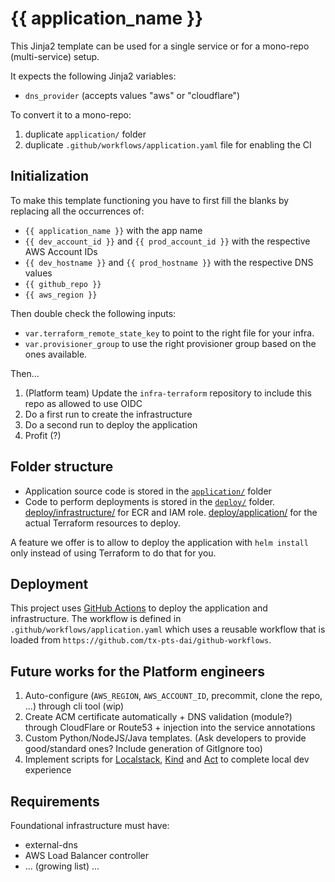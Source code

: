 # {{ application_name }}

This Jinja2 template can be used for a single service or for a mono-repo (multi-service) setup.

It expects the following Jinja2 variables:

- `dns_provider` (accepts values "aws" or "cloudflare")

To convert it to a mono-repo:

1. duplicate `application/` folder
1. duplicate `.github/workflows/application.yaml` file for enabling the CI

## Initialization

To make this template functioning you have to first fill the blanks by replacing all the occurrences of:

- `{{ application_name }}` with the app name
- `{{ dev_account_id }}` and `{{ prod_account_id }}` with the respective AWS Account IDs
- `{{ dev_hostname }}` and `{{ prod_hostname }}` with the respective DNS values
- `{{ github_repo }}`
- `{{ aws_region }}`

Then double check the following inputs:

- `var.terraform_remote_state_key` to point to the right file for your infra.
- `var.provisioner_group` to use the right provisioner group based on the ones available.

Then...

1. (Platform team) Update the `infra-terraform` repository to include this repo as allowed to use OIDC
1. Do a first run to create the infrastructure
1. Do a second run to deploy the application
1. Profit (?)

## Folder structure

- Application source code is stored in the [`application/`](./application/) folder
- Code to perform deployments is stored in the [`deploy/`](./deploy/) folder. [deploy/infrastructure/](./deploy/infrastructure/) for ECR and IAM role. [deploy/application/](./deploy/application/) for the actual Terraform resources to deploy.

A feature we offer is to allow to deploy the application with `helm install` only instead of using Terraform to do that for you.

## Deployment

This project uses [GitHub Actions](https://docs.github.com/en/actions) to deploy the application and infrastructure. The workflow is defined in `.github/workflows/application.yaml` which uses a reusable workflow that is loaded from `https://github.com/tx-pts-dai/github-workflows`.

## Future works for the Platform engineers

1. Auto-configure (`AWS_REGION`, `AWS_ACCOUNT_ID`, precommit, clone the repo, ...) through cli tool (wip)
1. Create ACM certificate automatically + DNS validation (module?) through CloudFlare or Route53 + injection into the service annotations
1. Custom Python/NodeJS/Java templates. (Ask developers to provide good/standard ones? Include generation of GitIgnore too)
1. Implement scripts for [Localstack](https://www.localstack.cloud/), [Kind](https://kind.sigs.k8s.io/) and [Act](https://github.com/nektos/act) to complete local dev experience

## Requirements

Foundational infrastructure must have:

- external-dns
- AWS Load Balancer controller
- ... (growing list) ...

